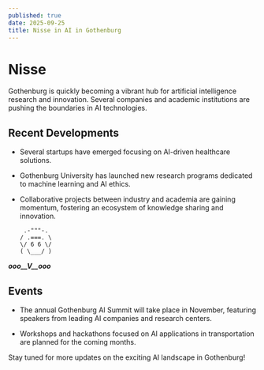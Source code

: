 ```yaml
---
published: true
date: 2025-09-25
title: Nisse in AI in Gothenburg
---
```

# Nisse

Gothenburg is quickly becoming a vibrant hub for artificial intelligence research and innovation. Several companies and academic institutions are pushing the boundaries in AI technologies.

## Recent Developments

*   Several startups have emerged focusing on AI-driven healthcare solutions.
    
*   Gothenburg University has launched new research programs dedicated to machine learning and AI ethics.
    
*   Collaborative projects between industry and academia are gaining momentum, fostering an ecosystem of knowledge sharing and innovation.
    
    ```
     .-"""-.
    / .===. \
    \/ 6 6 \/
    ( \___/ )
    ```
    

**_ooo\_\_V\_\_ooo_**

## Events

*   The annual Gothenburg AI Summit will take place in November, featuring speakers from leading AI companies and research centers.
    
*   Workshops and hackathons focused on AI applications in transportation are planned for the coming months.
    

Stay tuned for more updates on the exciting AI landscape in Gothenburg!